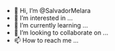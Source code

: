 - 👋 Hi, I’m @SalvadorMelara
- 👀 I’m interested in ...
- 🌱 I’m currently learning ...
- 💞️ I’m looking to collaborate on ...
- 📫 How to reach me ...

<!---
SalvadorMelara/SalvadorMelara is a ✨ special ✨ repository because its `README.md` (this file) appears on your GitHub profile.
You can click the Preview link to take a look at your changes.
--->
